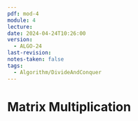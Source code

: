 ```yaml
---
pdf: mod-4
module: 4
lecture: 
date: 2024-04-24T10:26:00
version:
  - ALGO-24
last-revision: 
notes-taken: false
tags:
  - Algorithm/DivideAndConquer
---
```

# Matrix Multiplication


